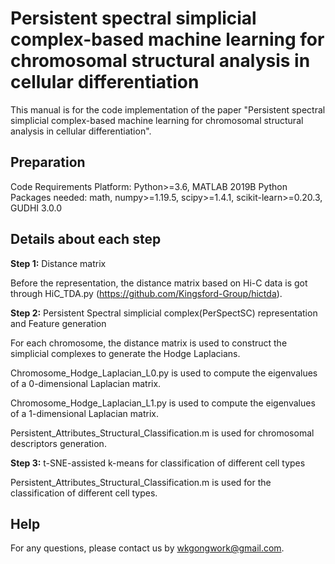# **Persistent spectral simplicial complex-based machine learning for chromosomal structural analysis in cellular differentiation**
This manual is for the code implementation of the paper "Persistent spectral simplicial complex-based machine learning for chromosomal structural analysis in cellular differentiation".

## Preparation
Code Requirements
Platform: Python>=3.6, MATLAB 2019B
Python Packages needed: math, numpy>=1.19.5, scipy>=1.4.1, scikit-learn>=0.20.3, GUDHI 3.0.0

## Details about each step

**Step 1:** Distance matrix

Before the representation, the distance matrix based on Hi-C data is got through HiC_TDA.py (https://github.com/Kingsford-Group/hictda).

**Step 2:** Persistent Spectral simplicial complex(PerSpectSC) representation and Feature generation

For each chromosome, the distance matrix is used to construct the simplicial complexes to generate the Hodge Laplacians.

Chromosome_Hodge_Laplacian_L0.py is used to compute the eigenvalues of a 0-dimensional Laplacian matrix.

Chromosome_Hodge_Laplacian_L1.py is used to compute the eigenvalues of a 1-dimensional Laplacian matrix.

Persistent_Attributes_Structural_Classification.m is used for chromosomal descriptors generation.

**Step 3:** t-SNE-assisted k-means for classification of different cell types

Persistent_Attributes_Structural_Classification.m is used for the classification of different cell types.

## Help
For any questions, please contact us by wkgongwork@gmail.com.
